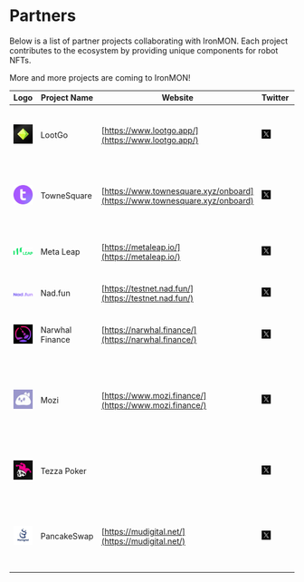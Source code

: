 # Partners

Below is a list of partner projects collaborating with IronMON. 
Each project contributes to the ecosystem by providing unique components for robot NFTs.

More and more projects are coming to IronMON!

| Logo | Project Name | Website | Twitter | Discord | Description |
|------|--------------|---------|---------|---------|-------------|
| ![LootGo Logo](/img/lootgo-logo.png) | LootGo | [https://www.lootgo.app/](https://www.lootgo.app/) | <a href="https://x.com/lootgo_official"><img src="./img/x-logo.png" width="16" height="16" alt="Twitter Icon"></a> | <a href="https://discord.gg/JPGuznqJf2"><img src="./img/discord-logo.png" width="16" height="16" alt="Discord Icon"></a> | Walk, earn, and hunt for treasures in this free mobile game |
| ![TowneSquare Logo](/img/townesquare-logo.jpg) | TowneSquare | [https://www.townesquare.xyz/onboard](https://www.townesquare.xyz/onboard) | <a href="https://x.com/TowneSquarexyz"><img src="./img/x-logo.png" width="16" height="16" alt="Twitter Icon"></a> | <a href="https://discord.gg/townesquare"><img src="./img/discord-logo.png" width="16" height="16" alt="Discord Icon"></a> | Powering cross-app experiences with next-gen dApp abstraction |
| ![Meta Leap Logo](/img/metaleap-logo.png) | Meta Leap | [https://metaleap.io/](https://metaleap.io/) | <a href="https://x.com/MetaLeap_io"><img src="./img/x-logo.png" width="16" height="16" alt="Twitter Icon"></a> | <a href="https://discord.gg/tNAFtgMy"><img src="./img/discord-logo.png" width="16" height="16" alt="Discord Icon"></a> | The first plug-and-play AI gaming solution |
| ![Nad.fun Logo](/img/naddotfun-logo.png) | Nad.fun | [https://testnet.nad.fun/](https://testnet.nad.fun/) | <a href="https://x.com/naddotfun"><img src="./img/x-logo.png" width="16" height="16" alt="Twitter Icon"></a> | <a href="https://discord.gg/naddotfun"><img src="./img/discord-logo.png" width="16" height="16" alt="Discord Icon"></a> | Social memecoin playground |
| ![Narwhal Finance Logo](/img/narwhal-logo.png) | Narwhal Finance | [https://narwhal.finance/](https://narwhal.finance/) | <a href="https://x.com/Narwhal_Finance"><img src="./img/x-logo.png" width="16" height="16" alt="Twitter Icon"></a> | <a href="https://discord.com/invite/bzTQuxr3ME"><img src="./img/discord-logo.png" width="16" height="16" alt="Discord Icon"></a> | AI-driven trading meets gamified glory|
| ![Mozi Logo](/img/mozi-logo.png) | Mozi | [https://www.mozi.finance/](https://www.mozi.finance/) | <a href="https://x.com/mozifinance"><img src="./img/x-logo.png" width="16" height="16" alt="Twitter Icon"></a> | <a href="https://discord.com/invite/XwzKeAj3tJ"><img src="./img/discord-logo.png" width="16" height="16" alt="Discord Icon"></a> | AI-powered social trading on Monad. Trade smarter, connect deeper |
| ![Tezza Poker Logo](/img/tezzapoker-logo.png) | Tezza Poker |  | <a href="https://x.com/TezzaPoker"><img src="./img/x-logo.png" width="16" height="16" alt="Twitter Icon"></a> | <a href="discord.gg/TezzaPoker"><img src="./img/discord-logo.png" width="16" height="16" alt="Discord Icon"></a>  | Play, Earn, Connect – the future of social poker starts here |
| ![MuDigital Logo](/img/MuDigital-logo.jpg) | PancakeSwap | [https://mudigital.net/](https://mudigital.net/) | <a href="https://x.com/MuDigitalHQ"><img src="./img/x-logo.png" width="16" height="16" alt="Twitter Icon"></a> | <a href="https://discord.com/invite/MuDigital"><img src="./img/discord-logo.png" width="16" height="16" alt="Discord Icon"></a> | RWA on Monad. Earn rewards, join the Yield Mu-vement |